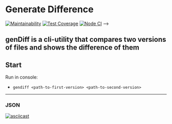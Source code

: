 # Generate Difference

[![Maintainability](https://api.codeclimate.com/v1/badges/beaa2ea647904e4b7588/maintainability)](https://codeclimate.com/github/alexeybystrov/frontend-project-lvl2/maintainability)
[![Test Coverage](https://api.codeclimate.com/v1/badges/beaa2ea647904e4b7588/test_coverage)](https://codeclimate.com/github/alexeybystrov/frontend-project-lvl2/test_coverage)
[![Node CI](https://github.com/alexeybystrov/frontend-project-lvl2/workflows/ESLint%20check/badge.svg)](https://github.com/alexeybystrov/frontend-project-lvl2/actions) -->

## genDiff is a cli-utility that compares two versions of files and shows the difference of them

<!-- ## Setup

1. Download and install [Node.js](https://nodejs.org/) v13
2. Download [Brain games](https://github.com/alexeybystrov/frontend-project-lvl1/archive/master.zip) and unzip the archive to the destination folder
3. Open console and go to the folder with unarchived game ```cd <path_to_game>```
4. Run in console ```make install``` -->

## Start

Run in console:

* ```gendiff <path-to-first-version> <path-to-second-version>```

---

### JSON

[![asciicast](https://asciinema.org/a/321761.svg)](https://asciinema.org/a/321761)
